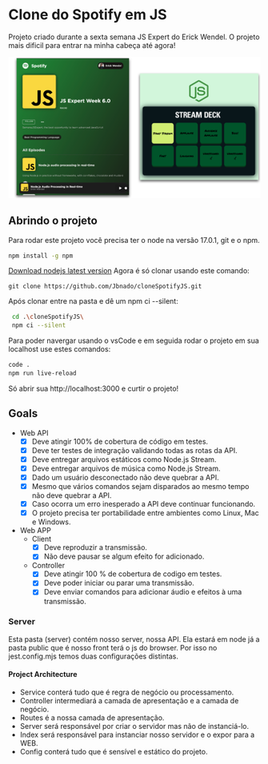 # Clone do Spotify em JS
Projeto criado durante a sexta semana JS Expert do Erick Wendel.
O projeto mais dificil para entrar na minha cabeça até agora!

<img src="./print/demo.png" />

## Abrindo o projeto
Para rodar este projeto você precisa ter o node na versão 17.0.1, git e o npm.
```bash
npm install -g npm
```
[Download nodejs latest version](https://nodejs.org/en/)
Agora é só clonar usando este comando:
```git
git clone https://github.com/Jbnado/cloneSpotifyJS.git
```
Após clonar entre na pasta e dê um npm ci --silent:
```bash
 cd .\cloneSpotifyJS\
 npm ci --silent
```
Para poder navergar usando o vsCode e em seguida rodar o projeto em sua localhost use estes comandos:
```bash
code .
npm run live-reload
```
Só abrir sua http://localhost:3000 e curtir o projeto!

## Goals

- Web API
    - [X] Deve atingir 100% de cobertura de código em testes.
    - [X] Deve ter testes de integração validando todas as rotas da API.
    - [X] Deve entregar arquivos estáticos como Node.js Stream.
    - [X] Deve entregar arquivos de música como Node.js Stream.
    - [X] Dado um usuário desconectado não deve quebrar a API.
    - [X] Mesmo que vários comandos sejam disparados ao mesmo tempo não deve quebrar a API.
    - [X] Caso ocorra um erro inesperado a API deve continuar funcionando.
    - [X] O projeto precisa ter portabilidade entre ambientes como Linux, Mac e Windows.

- Web APP
    - Client
        - [X] Deve reproduzir a transmissão.
        - [X] Não deve pausar se algum efeito for adicionado.
    - Controller
        - [X] Deve atingir 100 % de cobertura de codigo em testes.
        - [X] Deve poder iniciar ou parar uma transmissão.
        - [X] Deve enviar comandos para adicionar áudio e efeitos à uma transmissão.

### Server
Esta pasta (server) contém nosso server, nossa API. Ela estará em node já a pasta public que é nosso front terá o js do browser. Por isso no jest.config.mjs temos duas configurações distintas.

#### Project Architecture
- Service conterá tudo que é regra de negócio ou processamento.
- Controller intermediará a camada de apresentação e a camada de negócio.
- Routes é a nossa camada de apresentação.
- Server será responsável por criar o servidor mas não de instanciá-lo.
- Index será responsável para instanciar nosso servidor e o expor para a WEB.
- Config conterá tudo que é sensível e estático do projeto.
